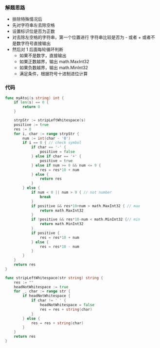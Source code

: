 ### 解题思路

- 排除特殊情况后
- 先对字符串左去除空格
- 设置标识位是否为正数
- 对去除左空格的字符串，第一个位置进行 字符串比较是否为 - 或者 + 或者不是数字符号直接输出
- 然后对 1 后面每轮循环判断
  - 如果不是数字，直接输出
  - 如果正数越界，输出 math.MaxInt32
  - 如果负数越界，输出 math.MinInt32
  - 满足条件，根据符号十进制进位计算

### 代码

```go
func myAtoi(s string) int {
	if len(s) == 0 {
		return 0
	}

	strpStr := stripLeftWhitespace(s)
	positive := true
	res := 0
	for i, char := range strpStr {
		num := int(char - '0')
		if i == 0 { // check symbol
			if char == '-' {
				positive = false
			} else if char == '+' {
				positive = true
			} else if num >= 0 && num <= 9 {
				res = res*10 + num
			} else {
				return res
			}
		} else {
			if num < 0 || num > 9 { // not number
				break
			}
			if positive && res*10+num > math.MaxInt32 { // max
				return math.MaxInt32
			}
			if !positive && res*10-num < math.MinInt32 {// min
				return math.MinInt32
			}
			if positive {
				res = res*10 + num
			} else {
				res = res*10 - num
			}
		}
	}
	return res
}

func stripLeftWhitespace(str string) string {
	res := ""
	headNotWhitespace := true
	for _, char := range str {
		if headNotWhitespace {
			if char != ' ' {
				headNotWhitespace = false
				res = res + string(char)
			}
		} else {
			res = res + string(char)
		}
	}
	return res
}
```
